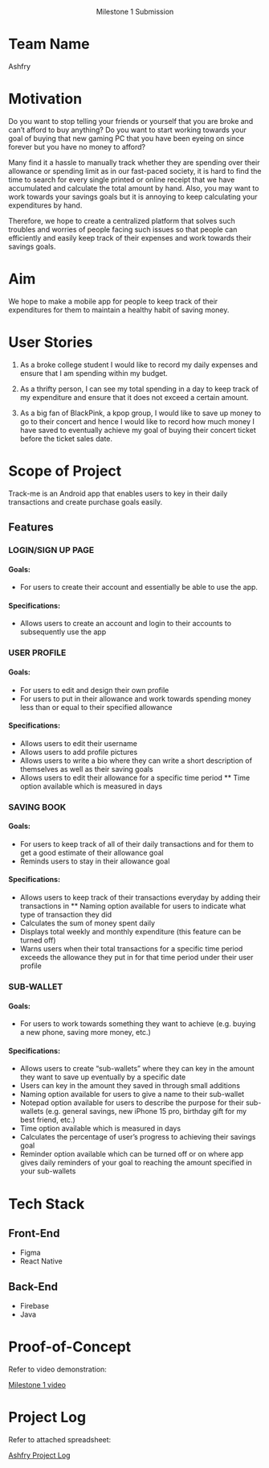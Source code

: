 <p align="center">
  Milestone 1 Submission
</p>  

# Team Name 

Ashfry

# Motivation 

Do you want to stop telling your friends or yourself that you are broke and can’t afford to buy anything? Do you want to start working towards your goal of buying that new gaming PC that you have been eyeing on since forever but you have no money to afford? 

Many find it a hassle to manually track whether they are spending over their allowance or spending limit as in our fast-paced society, it is hard to find the time to search for every single printed or online receipt that we have accumulated and calculate the total amount by hand. Also, you may want to work towards your savings goals but it is annoying to keep calculating your expenditures by hand. 

Therefore, we hope to create a centralized platform that solves such troubles and worries of people facing such issues so that people can efficiently and easily keep track of their expenses and work towards their savings goals.

# Aim

We hope to make a mobile app for people to keep track of their expenditures for them to maintain a healthy habit of saving money.

# User Stories

1. As a broke college student I would like to record my daily expenses and ensure that I am spending within my budget.

2. As a thrifty person, I can see my total spending in a day to keep track of my expenditure and ensure that it does not exceed a certain amount. 

3. As a big fan of BlackPink, a kpop group, I would like to save up money to go to their concert and hence I would like to record how much money I have saved to eventually achieve my goal of buying their concert ticket before the ticket sales date.

# Scope of Project

Track-me is an Android app that enables users to key in their daily transactions and create purchase goals easily. 

## Features

### LOGIN/SIGN UP PAGE

#### Goals: 

* For users to create their account and essentially be able to use the app.

#### Specifications: 

* Allows users to create an account and login to their accounts to subsequently use the app 

### USER PROFILE 

#### Goals: 

* For users to edit and design their own profile 
* For users to put in their allowance and work towards spending money less than or equal to their specified allowance

#### Specifications:

* Allows users to edit their username 
* Allows users to add profile pictures 
* Allows users to write a bio where they can write a short description of themselves as well as their saving goals 
* Allows users to edit their allowance for a specific time period 
** Time option available which is measured in days 

### SAVING BOOK

#### Goals:

* For users to keep track of all of their daily transactions and for them to get a good estimate of their allowance goal
* Reminds users to stay in their allowance goal

#### Specifications:

* Allows users to keep track of their transactions everyday by adding their transactions in 
** Naming option available for users to indicate what type of transaction they did
* Calculates the sum of money spent daily
* Displays total weekly and monthly expenditure (this feature can be turned off) 
* Warns users when their total transactions for a specific time period exceeds the allowance they put in for that time period under their user profile

### SUB-WALLET

#### Goals: 

* For users to work towards something they want to achieve (e.g. buying a new phone, saving more money, etc.)

#### Specifications: 

* Allows users to create “sub-wallets” where they can key in the amount they want to save up eventually by a specific date 
* Users can key in the amount they saved in through small additions 
* Naming option available for users to give a name to their sub-wallet 
* Notepad option available for users to describe the purpose for their sub-wallets (e.g. general savings, new iPhone 15 pro, birthday gift for my best friend, etc.) 
* Time option available which is measured in days 
* Calculates the percentage of user’s progress to achieving their savings goal 
* Reminder option available which can be turned off or on where app gives daily reminders of your goal to reaching the amount specified in your sub-wallets

# Tech Stack

## Front-End
* Figma
* React Native

## Back-End
* Firebase
* Java

# Proof-of-Concept

Refer to video demonstration:

[Milestone 1 video]()

# Project Log

Refer to attached spreadsheet:

[Ashfry Project Log]()
